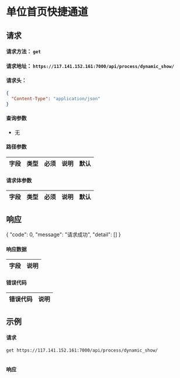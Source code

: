# 单位首页快捷通道

## 请求

#### 请求方法： `get`

#### 请求地址： `https://117.141.152.161:7000/api/process/dynamic_show/`

#### 请求头：

```json
{
  "Content-Type": "application/json"
}
```

#### 查询参数

* 无

#### 路径参数

| 字段               | 类型   | 必须 | 说明                           | 默认 |
| ------------------ | ------ | ---- | ------------------------------ | ---- |


#### 请求体参数

| 字段               | 类型   | 必须 | 说明                           | 默认 |
| ------------------ | ------ | ---- | ------------------------------ | ---- |




## 响应
{
	"code": 0,
	"message": "请求成功",
	"detail": []
}
#### 响应数据
| 字段               |  说明    |
| ------------------ |  ---- |


#### 错误代码

| 错误代码 | 说明             |
| -------- | ---------------- |


## 示例

#### 请求

`get https://117.141.152.161:7000/api/process/dynamic_show/`
```json

```

#### 响应

```json


```

